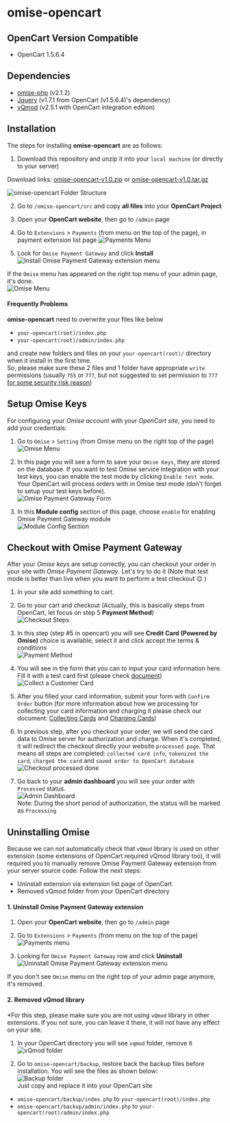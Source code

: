 # omise-opencart

## OpenCart Version Compatible
- OpenCart 1.5.6.4

## Dependencies
- [omise-php](https://github.com/omise/omise-php) (v2.1.2)
- [Jquery](https://github.com/jquery/jquery) (v1.7.1 from OpenCart (v1.5.6.4)'s dependency)
- [vQmod](https://github.com/vqmod/vqmod) (v2.5.1 with OpenCart integration edition)

## Installation
The steps for installing **omise-opencart** are as follows:

1. Download this repository and unzip it into your `local machine` (or directly to your server)

Download links: 
[omise-opencart-v1.0.zip](https://github.com/omise/omise-opencart/archive/v1.0.zip) or 
[omise-opencart-v1.0.tar.gz](https://github.com/omise/omise-opencart/archive/v1.0.tar.gz)

![omise-opencart Folder Structure](https://omise-cdn.s3.amazonaws.com/assets/omise-opencart/omise-opencart-install-01.png)

  
2. Go to `/omise-opencart/src` and copy **all files** into your **OpenCart Project**  

3. Open your **OpenCart website**, then go to `/admin` page  

4. Go to `Extensions` > `Payments` (from menu on the top of the page), in payment extension list page
![Payments Menu](https://omise-cdn.s3.amazonaws.com/assets/omise-opencart/omise-opencart-install-02.png)
  
5. Look for `Omise Payment Gateway` and click **Install**  
![Install Omise Payment Gateway extension menu](https://omise-cdn.s3.amazonaws.com/assets/omise-opencart/omise-opencart-install-03.png)

If the `Omise` menu has appeared on the right top menu of your admin page, it's done.  
![Omise Menu](https://omise-cdn.s3.amazonaws.com/assets/omise-opencart/omise-opencart-install-04.png)

#### Frequently Problems
**omise-opencart** need to overwrite your files like below
- `your-opencart(root)/index.php`
- `your-opencart(root)/admin/index.php`

and create new folders and files on your `your-opencart(root)/` directory when it install in the first time.  
So, please make sure these 2 files and 1 folder have appropriate `write` permissions (usually `755` or `777`, but not suggested to set permission to `777` [for some security risk reason](https://www.google.co.th/webhp?sourceid=chrome-instant&ion=1&espv=2&ie=UTF-8#q=security+risk+on+permission+777))

## Setup Omise Keys
For configuring your *Omise account* with your *OpenCart site*, you need to add your credentials:

1. Go to `Omise` > `Setting` (from Omise menu on the right top of the page)  
![Omise Menu](https://omise-cdn.s3.amazonaws.com/assets/omise-opencart/omise-opencart-install-05.png)

2. In this page you will see a form to save your `Omise Keys`, they are stored on the database. If you want to test Omise service integration with your test keys, you can enable the test mode by clicking `Enable test mode`. Your OpenCart will process orders with in Omise test mode (don't forget to setup your test keys before).  
![Omise Payment Gateway Form](https://omise-cdn.s3.amazonaws.com/assets/omise-opencart/omise-opencart-install-06.png)

3. In this **Module config** section of this page, choose `enable` for enabling Omise Payment Gateway module  
![Module Config Section](https://omise-cdn.s3.amazonaws.com/assets/omise-opencart/omise-opencart-install-07.png)

## Checkout with Omise Payment Gateway
After your *Omise keys* are setup correctly, you can checkout your order in your site with *Omise Payment Gateway*. Let's try to do it (Note that test mode is better than live when you want to perform a test checkout :wink: )

1. In your site add something to cart.

2. Go to your cart and checkout (Actually, this is basically steps from OpenCart, let focus on step 5 **Payment Method**)  
![Checkout Steps](https://omise-cdn.s3.amazonaws.com/assets/omise-opencart/omise-opencart-install-08.png)

3. In this step (step #5 in opencart) you will see **Credit Card (Powered by Omise)** choice is available, select it and click accept the terms & conditions  
![Payment Method](https://omise-cdn.s3.amazonaws.com/assets/omise-opencart/omise-opencart-install-09.png)

4. You will see in the form that you can to input your card information here. Fill it with a test card first (please check [document](https://docs.omise.co/api/tests/))  
![Collect a Customer Card](https://omise-cdn.s3.amazonaws.com/assets/omise-opencart/omise-opencart-install-10.png)

5. After you filled your card information, submit your form with `Confirm Order` button (for more information about how we processing for collecting your card information and charging it please check our document: [Collecting Cards](https://docs.omise.co/collecting-card-information/) and [Charging Cards](https://docs.omise.co/charging-cards/))

6. In previous step, after you checkout your order, we will send the card data to Omise server for authorization and charge. When it's completed, it will redirect the checkout directly your website `processed page`. That means all steps are completed: `collected card info`, `tokenized the card`, `charged the card` and `saved order to OpenCart database`
![Checkout processed done](https://omise-cdn.s3.amazonaws.com/assets/omise-opencart/omise-opencart-install-11.png)

7. Go back to your **admin dashboard** you will see your order with `Processed` status.  
![Admin Dashboard](https://omise-cdn.s3.amazonaws.com/assets/omise-opencart/omise-opencart-install-12.png)  
Note: During the short period of authorization, the status will be marked as `Processing`

## Uninstalling Omise

Because we can not automatically check that `vQmod` library is used on other extension (some extensions of OpenCart required vQmod library too), it will required you to manually remove Omise Payment Gateway extension from your server source code. Follow the next steps:

- Uninstall extension via extension list page of OpenCart
- Removed vQmod folder from your OpenCart directory

#### 1. Uninstall Omise Payment Gateway extension
1. Open your **OpenCart website**, then go to `/admin` page  

2. Go to `Extensions` > `Payments` (from menu on the top of the page)  
![Payments menu](https://omise-cdn.s3.amazonaws.com/assets/omise-opencart/omise-opencart-install-02.png)
 
3. Looking for `Omise Payment Gateway` row and click **Uninstall**  
![Uninstall Omise Payment Gateway extension menu](https://omise-cdn.s3.amazonaws.com/assets/omise-opencart/omise-opencart-install-13.png)

If you don't see `Omise` menu on the right top of your admin page anymore, it's removed.

#### 2. Removed vQmod library
*For this step, please make sure you are not using `vQmod` library in other extensions. If you not sure, you can leave it there, it will not have any effect on your site.

1. In your OpenCart directory you will see `vqmod` folder, remove it  
![vQmod folder](https://omise-cdn.s3.amazonaws.com/assets/omise-opencart/omise-opencart-install-14.png)  

2. Go to `omise-opencart/backup`, restore back the backup files before installation. You will see the files as shown below:  
![Backup folder](https://omise-cdn.s3.amazonaws.com/assets/omise-opencart/omise-opencart-install-15.png)  
Just copy and replace it into your OpenCart site  
  - `omise-opencart/backup/index.php` to `your-opencart(root)/index.php`  
  - `omise-opencart/backup/admin/index.php` to `your-opencart(root)/admin/index.php`  
